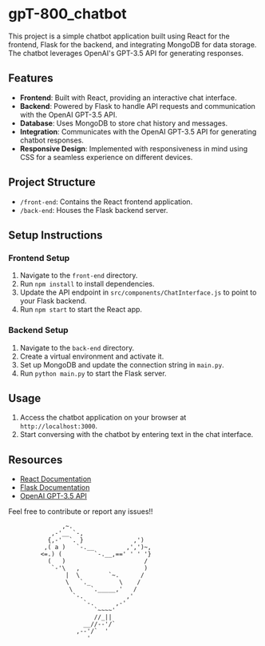 # gpT-800_chatbot

This project is a simple chatbot application built using React for the frontend, Flask for the backend, and integrating MongoDB for data storage. The chatbot leverages OpenAI's GPT-3.5 API for generating responses.

## Features

- **Frontend**: Built with React, providing an interactive chat interface.
- **Backend**: Powered by Flask to handle API requests and communication with the OpenAI GPT-3.5 API.
- **Database**: Uses MongoDB to store chat history and messages.
- **Integration**: Communicates with the OpenAI GPT-3.5 API for generating chatbot responses.
- **Responsive Design**: Implemented with responsiveness in mind using CSS for a seamless experience on different devices.

## Project Structure

- `/front-end`: Contains the React frontend application.
- `/back-end`: Houses the Flask backend server.

## Setup Instructions

### Frontend Setup

1. Navigate to the `front-end` directory.
2. Run `npm install` to install dependencies.
3. Update the API endpoint in `src/components/ChatInterface.js` to point to your Flask backend.
4. Run `npm start` to start the React app.

### Backend Setup

1. Navigate to the `back-end` directory.
2. Create a virtual environment and activate it.
3. Set up MongoDB and update the connection string in `main.py`.
4. Run `python main.py` to start the Flask server.

## Usage

1. Access the chatbot application on your browser at `http://localhost:3000`.
2. Start conversing with the chatbot by entering text in the chat interface.

## Resources

- [React Documentation](https://reactjs.org/docs/getting-started.html)
- [Flask Documentation](https://flask.palletsprojects.com/en/2.0.x/)
- [OpenAI GPT-3.5 API](https://platform.openai.com/docs/guides/gpt)

Feel free to contribute or report any issues!!


                   ,~.
                ,-'__ `-,
               {,-'  `. }              ,')
              ,( a )   `-.__         ,',')~,
             <=.) (         `-.__,==' ' ' '}
               (   )                      /
                `-'\   ,                  )
                    |  \        `~.      /
                    \   `._        \    /
                     \     `._____,'   /
                      `-.            ,'
                         `-.      ,-'
                            `~~~~'
                            //_||
                         __//--'/`          
                       ,--'/`  '
                          '


